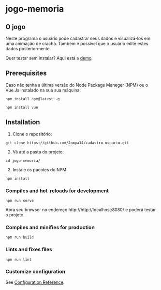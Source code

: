 # jogo-memoria

## O jogo

Neste programa o usuário pode cadastrar seus dados e visualizá-los em uma animação de crachá. Também é possível que o usuário edite estes dados posteriormente.

Quer testar sem instalar? Aqui está a [demo](https://jompa14.github.io/cadastro-usuario/).

## Prerequisites
Caso não tenha a última versão do Node Package Maneger (NPM) ou o Vue.Js instalado na sua sua máquina:
```
npm install npm@latest -g
```
```
npm install vue
```
## Installation

1. Clone o repositório:

```
git clone https://github.com/Jompa14/cadastro-usuario.git
```
2. Vá até a pasta do projeto:

```
cd jogo-memoria/
```
3. Instale os pacotes do NPM:
```
npm install
```

### Compiles and hot-reloads for development
```
npm run serve
```
Abra seu browser no endereço http://http://localhost:8080/ e poderá testar o projeto.

### Compiles and minifies for production
```
npm run build
```

### Lints and fixes files
```
npm run lint
```

### Customize configuration
See [Configuration Reference](https://cli.vuejs.org/config/).
